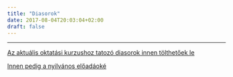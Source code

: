 ```yaml
---
title: "Diasorok"
date: 2017-08-04T20:03:04+02:00
draft: false
---
```


___

[Az aktuális oktatási kurzushoz tatozó diasorok innen tölthetőek le]( https://drive.google.com/drive/folders/0Bzg1_CWI6ASTaElORVFRbWU3cEU)

[Innen pedig a nyilvános előadáoké](https://drive.google.com/drive/folders/1Q5-3iSD1iFlYq4V-L3ppPkASQwEi4nWZ)
